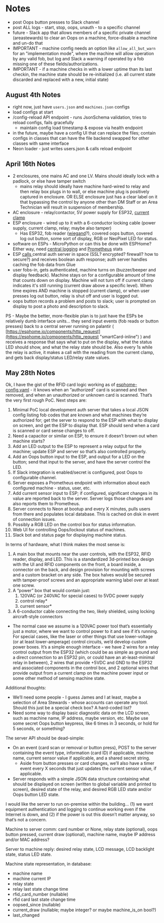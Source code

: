 # Notes

- post Oops button presses to Slack channel
- post ALL logs - start, stop, oops, unauth - to a specific channel
- future - Slack app that allows members of a specific private channel (areastewards) to clear an Oops on a machine, force-disable a machine and un-do that
- IMPORTANT - machine config needs an option like `allow_all_but_warn` for an "implementation mode", where the machine will allow operation by any valid fob, but log and Slack a warning if operated by a fob missing one of these fields/authorizations.
- IMPORTANT - if a machine checks in with a lower uptime than its last checkin, the machine state should be re-initialized (i.e. all current state discarded and replaced with a new, initial state)

## August 4th Notes

- right now, just have `users.json` and `machines.json` configs
- load configs at start
- /config-reload API endpoint - runs JsonSchema validation, tries to reload configs, fails gracefully
  - maintain config load timestamp & expose via health endpoint
- in the future, maybe have a config UI that can replace the files; contain configs in classes that can have the file backend swapped for other classes with same interface
- Neon loader - just writes users.json & calls reload endpoint

## April 16th Notes

- 2 enclosures, one mains AC and one LV. Mains should ideally lock with a padlock, or else have tamper switch
  - mains relay should ideally have machine hard-wired to relay and then relay box plugs in to wall, or else machine plug is positively captured in enclosure. OR ELSE enclosure just has a clear label on it that bypassing the control by anyone other than DM Staff or an Area Technician will result in suspension of membership.
- AC enclosure - relay/contactor, 5V power supply for ESP32, [current clamp](https://esphome.io/components/sensor/ct_clamp "‌")
- ESP enclosure - wired up to it with a 6-conductor locking cable (power supply, current clamp, relay; maybe also tamper)
  - Has ESP32, fob reader ([wiegand](https://esphome.io/components/wiegand "‌")?), covered oops button, covered log out button, some sort of display, RGB or NeoPixel LED for status.
- software on ESPs - MicroPython or can this be done with ESPHome? Either way, need [central logging](https://esphome.io/components/logger#on-message "‌") and [Prometheus](https://esphome.io/components/prometheus "‌") stats
- ESP [calls ](https://esphome.io/components/http_request "‌")central auth server in space (SSL? encrypted? firewall? how to secure?) and receives boolean auth response; auth server handles caching the fob data from Glue
- user fobs-in, gets authenticated, machine turns on (buzzer/beeper and display feedback). Machine stays on for a configurable amount of time that counts down on display. Machine will not turn off if current clamp indicates it's still running (current draw above a specific level). When time expires AND machine is stopped (current clamp), or when user presses log out button, relay is shut off and user is logged out.
- oops button records a problem and posts to slack; user is prompted on display to post a photo and description to slack.

PS - Maybe the better, more-flexible plan is to just have the ESPs be relatively dumb interface units… they send input events (fob reads or button presses) back to a central server running on palantir ( [https://esphome.io/components/http_request](https://esphome.io/components/http_request "smartCard-inline") ) and receives a response that says what to put on the display, what the status LED should show, and what the relay state should be. Also every 1s while the relay is active, it makes a call with the reading from the current clamp, and gets back display/status LED/relay state values.

## May 28th Notes

Ok, I have the gist of the RFID card logic working as of [esphome-config.yaml](esphome-config.yaml) - it knows when an “authorized” card is scanned and then removed, and when an unauthorized or unknown card is scanned. That’s the very first rough PoC. Next steps are:

1. Minimal PoC local development auth server that takes a local JSON config listing fob codes that are known and what machines they’re authorized for; get the server to respond to the ESP with what to display on screen, and get the ESP to display that. ESP should send when a card is scanned or card sense changes to off.
2. Need a capacitor or similar on ESP, to ensure it doesn’t brown out when machine starts?
3. Add an LED output to the ESP to represent a relay output for the machine; update ESP and server so that’s also controlled properly.
4. Add an Oops button input to the ESP, and output for a LED on the button; send that input to the server, and have the server control the LED.
5. If Slack integration is enabled/secret is configured, post Oops to configurable channel.
6. Server exposes a Prometheus endpoint with information about each configured machine - status, user, etc.
7. Add current sensor input to ESP; if configured, significant changes in its value are reported back to the server. Server logs those changes and also reports them to Prometheus.
8. Server connects to Neon at bootup and every X minutes, pulls users from there and populates local database. This is cached on disk in event of connection issues.
9. Possibly a RGB LED on the control box for status information.
10. Web UI for controlling Oops/lockout status of machines.
11. Slack bot and status page for displaying machine status.

In terms of hardware, what I think makes the most sense is:

1. A main box that mounts near the user controls, with the ESP32, RFID reader, display, and LED. This is a standardized 3d-printed box design with the UI and RFID components on the front, a board inside, a connector on the back, and design provision for mounting with screws and a custom bracket on any side. The box halves would be secured with tamper-proof screws and an appropriate warning label over at least one screw.
2. A “power” box that would contain just:
   1. 120VAC (or 240VAC for special cases) to 5VDC power supply
   2. control relay\*
   3. current sensor\*
3. A 6-conductor cable connecting the two, likely shielded, using locking aircraft-style connectors

- The normal case we assume is a 120VAC power tool that’s essentially just a motor, where we want to control power to it and see if it’s running. For special cases, like the laser or other things that use lower-voltage (or at least lower-amperage) control circuits, we’d develop custom power boxes. It’s a simple enough interface - we have 2 wires for a relay control output from the ESP32 (which could be as simple as ground and a direct connection to an ESP32 pin, or could have an at-least-minimal relay in between), 2 wires that provide +5VDC and GND to the ESP32 and associated components in the control box, and 2 optional wires that provide output from a current clamp on the machine power input or some other method of sensing machine state.

Additional thoughts:

- We’ll need some people - I guess James and I at least, maybe a selection of Area Stewards - whose accounts can operate any tool. Should this just be a special check box? A hard-coded list?
- Need some way to display basic diagnostic data on the LCD screen, such as machine name, IP address, maybe version, etc. Maybe use some secret Oops button keypress, like 6 times in 3 seconds, or hold for 5 seconds, or something?

The server API should be dead-simple:

- On an event (card scan or removal or button press), POST to the server containing the event type, information (card ID) if applicable, machine name, current sensor value if applicable, and a shared secret string.
  - Aside from button presses or card changes, we’ll also have a timer event every X seconds that just updates the current sensor value, if applicable.
- Server responds with a simple JSON data structure containing what should be displayed on screen (written to global variable and printed to screen), desired state of the relay, and desired RGB LED state and/or Oops button LED state.

I would like the server to run on-premise within the building… (1) we want equipment authentication and logging to continue working even if the Internet is down, and (2) if the power is out this doesn’t matter anyway, so that’s not a concern.

Machine to server comm: card number or None, relay state (optional), oops button pressed, current draw (optional), machine name, maybe IP address and/or MAC address?

Server to machine reply: desired relay state, LCD message, LCD backlight state, status LED state.

Machine state representation, in database:

- machine name
- machine current IP
- relay state
- relay last state change time
- rfid_card_number (nullable)
- rfid card last state change time
- oopsed_since (nullable)
- current_draw (nullable; maybe integer? or maybe machine_is_on bool?)
- last_changed
